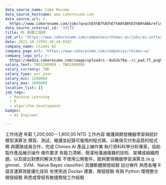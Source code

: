 ```yaml
---
data_source_name: Cake Resume
data_source_hostname: www.cakeresume.com
data_source_url: >-
  https://www.cakeresume.com/jobs?q=ai%E5%B7%A5%E7%A8%8B%E5%B8%AB&refinementList%5Blang_[…]y_type%5D=per_year&range%5Bsalary_range%5D%5Bmin%5D=1000000
data_source_internal_id: '33175'
title: ML 軟體工程師
job_url: 'https://www.cakeresume.com/companies/chimes-ai/jobs/ai-software-engineer'
date: 2021-10-13T02:36:44.030Z
company_name: Chimes AI
company_page_url: 'https://www.cakeresume.com/companies/chimes-ai'
company_logo_url: >-
  https://media.cakeresume.com/image/upload/s--8ubZe78q--/c_pad,fl_png8,h_200,w_200/v1633489225/z26hb1xsvma5tjj9rmx8.png
salary_text: TWD1200000 - TWD1800000
salary_currency: TWD
salary_type: per_year
salary_min: 1200000
salary_max: 1800000
location_list: []
job_tags:
  - Machine Learning
  - R
  - algorithm development
badges:
  - AI Engineer

---
```


工作待遇 年薪 1,200,000 – 1,800,00 NTD 工作內容 維護與開發機器學習與統計模型演算法 撰寫、測試、維護並紀錄可複用的程式碼，以確保交付有品質的程式碼 與團隊成員合作，完成 Chimes AI 產品上線作業 執行資料科學分析專案，協助製作產品展示操作 條件要求 有能力清晰、簡潔地溝通複雜的技術、架構或組織問題，以及提出對應的解決方案 不使用公開套件，能夠實現機器學習演算法 (e.g. glmnet、SVM、Naive Bayes classifier) 具備軟體開發經驗 加分條件 熟悉各種 R 語言運算效能優化技術 有使用過 Docker 建置、開發經驗 有與 Python 環境整合開發經驗 熟悉或曾經有敏捷開發工作經驗
